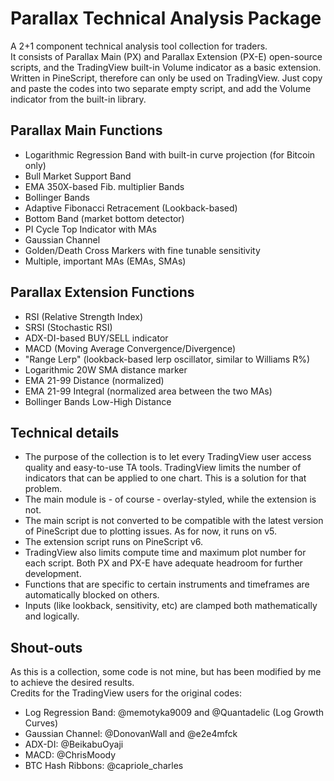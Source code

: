 # Parallax Technical Analysis Package

A 2+1 component technical analysis tool collection for traders.<br />
It consists of Parallax Main (PX) and Parallax Extension (PX-E) open-source scripts, and the TradingView built-in Volume indicator as a basic extension.<br />
Written in PineScript, therefore can only be used on TradingView. Just copy and paste the codes into two separate empty script, and add the Volume indicator from the built-in library.<br />

## Parallax Main Functions

- Logarithmic Regression Band with built-in curve projection (for Bitcoin only)
- Bull Market Support Band
- EMA 350X-based Fib. multiplier Bands
- Bollinger Bands
- Adaptive Fibonacci Retracement (Lookback-based)
- Bottom Band (market bottom detector)
- PI Cycle Top Indicator with MAs
- Gaussian Channel
- Golden/Death Cross Markers with fine tunable sensitivity
- Multiple, important MAs (EMAs, SMAs)

## Parallax Extension Functions

- RSI (Relative Strength Index)
- SRSI (Stochastic RSI)
- ADX-DI-based BUY/SELL indicator
- MACD (Moving Average Convergence/Divergence)
- "Range Lerp" (lookback-based lerp oscillator, similar to Williams R%)
- Logarithmic 20W SMA distance marker
- EMA 21-99 Distance (normalized)
- EMA 21-99 Integral (normalized area between the two MAs)
- Bollinger Bands Low-High Distance

## Technical details

- The purpose of the collection is to let every TradingView user access quality and easy-to-use TA tools. TradingView limits the number of indicators that can be applied to one chart. This is a solution for that problem.
- The main module is - of course - overlay-styled, while the extension is not.
- The main script is not converted to be compatible with the latest version of PineScript due to plotting issues. As for now, it runs on v5.
- The extension script runs on PineScript v6.
- TradingView also limits compute time and maximum plot number for each script. Both PX and PX-E have adequate headroom for further development.
- Functions that are specific to certain instruments and timeframes are automatically blocked on others.
- Inputs (like lookback, sensitivity, etc) are clamped both mathematically and logically.

## Shout-outs

As this is a collection, some code is not mine, but has been modified by me to achieve the desired results. <br />
Credits for the TradingView users for the original codes:

- Log Regression Band: @memotyka9009 and @Quantadelic (Log Growth Curves)
- Gaussian Channel: @DonovanWall and @e2e4mfck
- ADX-DI: @BeikabuOyaji
- MACD: @ChrisMoody
- BTC Hash Ribbons: @capriole_charles
